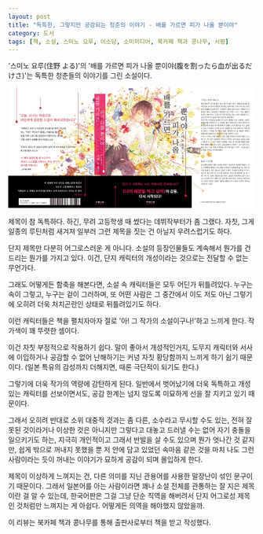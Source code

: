 ```yaml
---
layout: post
title: "독특한, 그렇지만 공감되는 청춘의 이야기 - 배를 가르면 피가 나올 뿐이야"
category: 도서
tags: [책, 소설, 스미노 요루, 이소담, 소미미디어, 북카페 책과 콩나무, 서평]
---
```


'스미노 요루(住野 よる)'의
'배를 가르면 피가 나올 뿐이야(腹を割ったら血が出るだけさ)'는
독특한 청춘들의 이야기를 그린 소설이다.

![표지](/images/book/harao-wattara-chiga-deru-dakesa-book-h480.jpg)

제목이 참 독특하다.
하긴, 무려 고등학생 때 썼다는 데뷔작부터가 좀 그랬다.
자칫, 그게 일종의 루틴처럼 새겨져 일부러 그런 제목을 짓는 건 아닐지 우려스럽기도 하다.

단지 제목만 다분히 어그로스러운 게 아니다.
소설의 등장인물들도 계속해서 뭔가를 건드리는 뭔가를 가지고 있다.
이건, 단지 캐릭터의 개성이라는 것으로는 전달할 수 없는 무언가다.

그래도 어떻게든 함축을 해본다면,
소설 속 캐릭터들은 모두 어딘가 뒤틀려있다.
누구는 속이 그렇고, 누구는 겉이 그러하며,
또 어떤 사람은 그 중간에서 이도 저도 아닌 그렇기에 오히려 더욱 처치곤란인 상태로 뒤틀려있기도 하다.

이런 캐릭터들은 책을 펼치자마자 절로 '아! 그 작가의 소설이구나!'하고 느끼게 한다.
작가색이 꽤 뚜렷한 셈이다.

이건 자칫 부정적으로 작용하기 쉽다.
말이 좋아서 개성적인거지,
도무지 캐릭터와 서사에 이입하거나 공감할 수 없어
난해하기는 커녕 자칫 황당함까지 느끼게 하기 쉽기 때문이다.
(일본 특유의 감성까지 더해지면, 때론 극단적이 되기도 한다.)

그렇기에 더욱 작가의 역량에 감탄하게 된다.
일반에서 벗어났기에 더욱 독특하고 개성있는 캐릭터를 선보이면서도,
공감 한계는 넘지 않도록 미묘하게 선을 잘 지키고 있기 때문이다.

그래서 오히려 반대로 소위 대중적 것과는 좀 다른,
소수라고 무시할 수도 있는,
전혀 잘못된 것이라거나 이상한 것은 아니지만
그렇다고 대놓고 드러낼 수는 없어 자기 충돌을 일으키기도 하는,
지극히 개인적이고 그래서 반발을 살 수도 있으며 뭔가 엇나간 것 같지만,
쉽게 밖으로 꺼내지 못했을 뿐 저 안에 담고 있었던 속마음 같은 것을
마치 나도 그런 사람이라는 듯이 꺼내는 이야기가
묘하게 공감이 되며 몰입하게 한다.

제목이 이상하게 느껴지는 건,
다른 의미를 지닌 관용어를 사용한 말장난이 섞인 문구이기 때문이다.
그래서 일본어를 아는 사람이라면 꽤나 소설 전체를 관통하는 잘 지은 제목이란 걸 알 수 있는데,
한국어판은 그걸 그냥 단순 직역을 해버려서
단지 어그로성 제목인 것처럼만 느껴지는 게 아쉽다.
어떻게든 의역을 해야했지 않았을까.



<div class="im im-info">
이 리뷰는 북카페 책과 콩나무를 통해 출판사로부터 책을 받고 작성했다.
</div>
